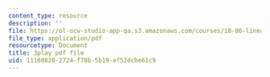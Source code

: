 ```yaml
---
content_type: resource
description: ''
file: https://ol-ocw-studio-app-qa.s3.amazonaws.com/courses/18-06-linear-algebra-spring-2010/111608202724f78b5b19ef52dcbe61c9_vF7eyJ2g3kU.pdf
file_type: application/pdf
resourcetype: Document
title: 3play pdf file
uid: 11160820-2724-f78b-5b19-ef52dcbe61c9
---
```

